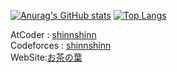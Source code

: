 <!---
ocha98/ocha98 is a ✨ special ✨ repository because its `README.md` (this file) appears on your GitHub profile.
You can click the Preview link to take a look at your changes.
--->

[![Anurag's GitHub stats](https://github-readme-stats.vercel.app/api?username=ocha98&theme=dark&show_icons=true)](https://github.com/anuraghazra/github-readme-stats)
[![Top Langs](https://github-readme-stats.vercel.app/api/top-langs/?username=ocha98&layout=compact&theme=dark)](https://github.com/anuraghazra/github-readme-stats)


AtCoder : [shinnshinn](https://atcoder.jp/users/shinnshinn)  
Codeforces : [shinnshinn](https://codeforces.com/profile/shinnshinn)  
WebSite:[お茶の葉](https://www.ochappa.net/)  
